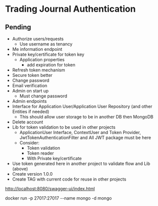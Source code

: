 # Trading Journal Authentication

## Pending

* Authorize users/requests
  * Use username as tenancy
* Me information endpoint
* Private key/certificate for token key
  * Application properties
    * add expiration for token
* Refresh token mechanism
* Secure token better
* Change password
* Email verification
* Admin on start up
  * Must change password
* Admin endpoints
* Interface for Application User/Application User Repository (and other Entities if needed)
  * This should allow user storage to be in another DB then MongoDB
* Delete account
* Lib for token validation to be used in other projects
  * ApplicationUser Interface, ContextUser and Token Provider, JwtTokenAuthenticationFilter and All JWT package must be here
  * Consider:
    * Token validation
    * Token reader
    * With Private key/certificate
* Use token generated here in another project to validate flow and Lib (above)
* Create version 1.0.0
* Create TAG with current code for reuse in other projects

<http://localhost:8080/swagger-ui/index.html>

docker run -p 27017:27017 --name mongo -d mongo
